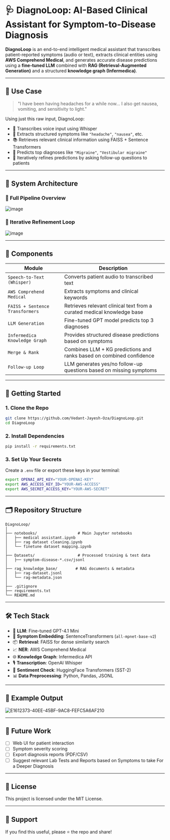 # 🩺 DiagnoLoop: AI-Based Clinical Assistant for Symptom-to-Disease Diagnosis

**DiagnoLoop** is an end-to-end intelligent medical assistant that transcribes patient-reported symptoms (audio or text), extracts clinical entities using **AWS Comprehend Medical**, and generates accurate disease predictions using a **fine-tuned LLM** combined with **RAG (Retrieval-Augmented Generation)** and a structured **knowledge graph (Infermedica)**.

---

## 🔬 Use Case

> "I have been having headaches for a while now... I also get nausea, vomiting, and sensitivity to light."

Using just this raw input, DiagnoLoop:
- 🧠 Transcribes voice input using Whisper
- 🏥 Extracts structured symptoms like `"headache"`, `"nausea"`, etc.
- 📚 Retrieves relevant clinical information using FAISS + Sentence Transformers
- 💬 Predicts top diagnoses like `"Migraine"`, `"Vestibular migraine"`
- 🔁 Iteratively refines predictions by asking follow-up questions to patients

---

## 🧠 System Architecture

### 🔄 Full Pipeline Overview

![image](https://github.com/user-attachments/assets/a4042d55-d9c9-4240-a5d6-612d914e17ce)

### 🔁 Iterative Refinement Loop

![image](https://github.com/user-attachments/assets/4ace8e82-4cab-4899-8591-309c1a6d7188)

---

## 🧩 Components

| Module                       | Description                                                                 |
|-----------------------------|-----------------------------------------------------------------------------|
| `Speech-to-Text (Whisper)`  | Converts patient audio to transcribed text                                 |
| `AWS Comprehend Medical`    | Extracts symptoms and clinical keywords                                     |
| `FAISS + Sentence Transformers` | Retrieves relevant clinical text from a curated medical knowledge base      |
| `LLM Generation`            | Fine-tuned GPT model predicts top 3 diagnoses                              |
| `Infermedica Knowledge Graph`        | Provides structured disease predictions based on symptoms                   |
| `Merge & Rank`              | Combines LLM + KG predictions and ranks based on combined confidence        |
| `Follow-up Loop`            | LLM generates yes/no follow-up questions based on missing symptoms          |

---

## 🚀 Getting Started

### 1. Clone the Repo

```bash
git clone https://github.com/Vedant-Jayesh-Oza/DiagnoLoop.git
cd DiagnoLoop
```

### 2. Install Dependencies

```bash
pip install -r requirements.txt
```

### 3. Set Up Your Secrets

Create a `.env` file or export these keys in your terminal:

```bash
export OPENAI_API_KEY="YOUR-OPENAI-KEY"
export AWS_ACCESS_KEY_ID="YOUR-AWS-ACCESS"
export AWS_SECRET_ACCESS_KEY="YOUR-AWS-SECRET"
```

---

## 🗂️ Repository Structure

```
DiagnoLoop/
│
├── notebooks/                  # Main Jupyter notebooks
│   ├── medical assistant.ipynb
│   ├── rag dataset cleaning.ipynb
│   └── finetune dataset mapping.ipynb
│
├── Datasets/                   # Processed training & test data
│   ├── symptom-disease-*.csv/jsonl
│
├── rag_knowledge_base/        # RAG documents & metadata
│   ├── rag-dataset.jsonl
│   └── rag-metadata.json
│
├── .gitignore
├── requirements.txt
└── README.md
```

---

## 🛠️ Tech Stack

* 🧠 **LLM**: Fine-tuned GPT-4.1 Mini
* 🧬 **Symptom Embedding**: SentenceTransformers (`all-mpnet-base-v2`)
* 📦 **Retrieval**: FAISS for dense similarity search
* 📈 **NER**: AWS Comprehend Medical
* 🌐 **Knowledge Graph**: Infermedica API
* 🎙️ **Transcription**: OpenAI Whisper
* 🧪 **Sentiment Check**: HuggingFace Transformers (SST-2)
* 📊 **Data Preprocessing**: Python, Pandas, JSONL

---

## 🧪 Example Output
![E1612373-40EE-45BF-9AC8-FEFC5A6AF210](https://github.com/user-attachments/assets/1ddfb0bf-8461-4521-a147-9f9bfc9ecb9c)


---
## 🧠 Future Work

* [ ] Web UI for patient interaction
* [ ] Symptom severity scoring
* [ ] Export diagnosis reports (PDF/CSV)
* [ ] Suggest relevant Lab Tests and Reports based on Symptoms to take For a Deeper Diagnosis

---

## 📜 License

This project is licensed under the MIT License.

---

## 🌟 Support

If you find this useful, please ⭐️ the repo and share!
